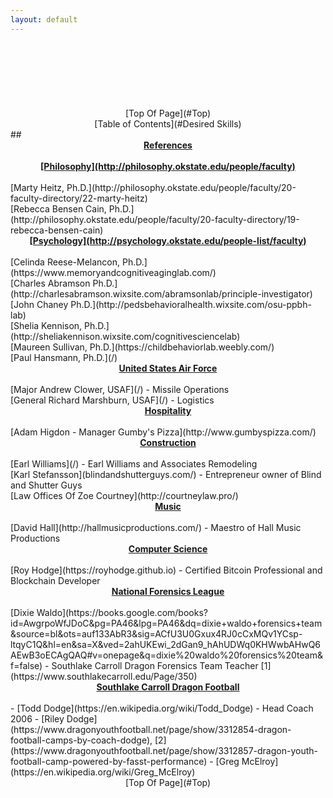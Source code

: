 ```yaml
---
layout: default
---
```

<header></header><br>
<div id="Top">
<ul class="nav_menu"><br>
</div>
<center>[Top Of Page](#Top)<br></center>
<center>[Table of Contents](#Desired Skills)<br></center>
<div id="References">
</div>
## <u><b><center>References</b></u></center><br>
<center><b><u>[Philosophy](http://philosophy.okstate.edu/people/faculty)</b></u></center><br>
[Marty Heitz, Ph.D.](http://philosophy.okstate.edu/people/faculty/20-faculty-directory/22-marty-heitz)<br>
[Rebecca Bensen Cain, Ph.D.](http://philosophy.okstate.edu/people/faculty/20-faculty-directory/19-rebecca-bensen-cain)<br>

<center><b><u>[Psychology](http://psychology.okstate.edu/people-list/faculty)</b></u></center><br>
[Celinda Reese-Melancon, Ph.D.](https://www.memoryandcognitiveaginglab.com/)<br>
[Charles Abramson Ph.D.](http://charlesabramson.wixsite.com/abramsonlab/principle-investigator)<br>
[John Chaney Ph.D.](http://pedsbehavioralhealth.wixsite.com/osu-ppbh-lab)<br>
[Shelia Kennison, Ph.D.](http://sheliakennison.wixsite.com/cognitivesciencelab)<br>
[Maureen Sullivan, Ph.D.](https://childbehaviorlab.weebly.com/)<br>
[Paul Hansmann, Ph.D.](/)<br>

<center><b><u>United States Air Force</b></u></center><br>
[Major Andrew Clower, USAF](/) - Missile Operations<br>
[General Richard Marshburn, USAF](/) - Logistics<br>

<center><b><u>Hospitality</b></u></center><br>
[Adam Higdon - Manager Gumby's Pizza](http://www.gumbyspizza.com/)<br>

<center><b><u>Construction</u></b></u></center><br>
[Earl Williams](/) - Earl Williams and Associates Remodeling<br>
[Karl Stefansson](blindandshutterguys.com/) - Entrepreneur owner of Blind and Shutter Guys<br>
[Law Offices Of Zoe Courtney](http://courtneylaw.pro/)<br>

<center><b><u>Music</b></u></center><br>
[David Hall](http://hallmusicproductions.com/) - Maestro of Hall Music Productions<br>

<center><b><u>Computer Science</b></u></center><br>
[Roy Hodge](https://royhodge.github.io) - Certified Bitcoin Professional and Blockchain Developer<br>

<center><b><u>National Forensics League</b></u></center><br>
[Dixie Waldo](https://books.google.com/books?id=AwgrpoWfJDoC&pg=PA46&lpg=PA46&dq=dixie+waldo+forensics+team&source=bl&ots=auf133AbR3&sig=ACfU3U0Gxux4RJ0cCxMQv1YCsp-ltqyC1Q&hl=en&sa=X&ved=2ahUKEwi_2dGan9_hAhUDWq0KHWwbAHwQ6AEwB3oECAgQAQ#v=onepage&q=dixie%20waldo%20forensics%20team&f=false) - Southlake Carroll Dragon Forensics Team Teacher [1](https://www.southlakecarroll.edu/Page/350)<br>

<center><b><u>Southlake Carroll Dragon Football</b></u></center><br>
- [Todd Dodge](https://en.wikipedia.org/wiki/Todd_Dodge) - Head Coach 2006
- [Riley Dodge](https://www.dragonyouthfootball.net/page/show/3312854-dragon-football-camps-by-coach-dodge), [2](https://www.dragonyouthfootball.net/page/show/3312857-dragon-youth-football-camp-powered-by-fasst-performance)
- [Greg McElroy](https://en.wikipedia.org/wiki/Greg_McElroy)<br>
</div>

<footer><center>[Top Of Page](#Top)</center></footer>
